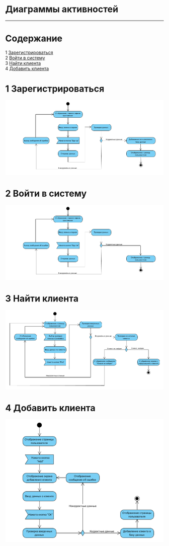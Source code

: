 # Диаграммы активностей
---

# Содержание
1 [Зарегистрироваться](#reg)  
2 [Войти в систему](#login)  
3 [Найти клиента](#find)  
4 [Добавить клиента](#add)

<a name="reg"/>

# 1 Зарегистрироваться
![Зарегистрироваться](SignUp(activity).png)

<a name="login"/>

# 2 Войти в систему
![Войти в систему](SignIn(activity).png)

<a name="find"/>

# 3 Найти клиента
![Найти клиента](FindClient(activity).png)

<a name="add"/>

# 4 Добавить клиента
![Добавить клиента](AddClient(activity).png)
